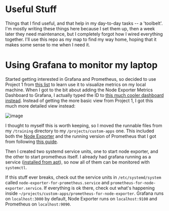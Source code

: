 Useful Stuff
============

Things that I find useful, and that help in my day-to-day tasks -- a
'toolbelt'.
I'm mostly writing these things here because I set them up, then a week later they need maintenance, but I completely forgot how I wired everything together. I'll use this repo as my map to find my way home, hoping that it makes some sense to me when I need it.

# Using Grafana to monitor my laptop

Started getting interested in Grafana and Prometheus, so decided to use Project 1 from [this list](https://grafana.com/blog/2021/01/08/get-started-with-prometheus-with-these-three-easy-projects/) to learn use it to visualize metrics on my local machine. When I got to the bit about adding the Node Exporter Metrics Dashboard to Grafana, I actually typed the ID to [this much cooler dashboard instead](https://github.com/rfmoz/grafana-dashboards/tree/master#node-exporter-full). Instead of getting the more basic view from Project 1, I got this much more detailed view instead:

![image](https://github.com/claudiusbr/useful_stuff/assets/13047598/53ec30eb-4ba9-4233-8393-01cfb7304136)

I thought to myself this is worth keeping, so I moved the runnable files from my `/training` directory to my `/projects/custom-apps` one. This included both the [Node Exporter](https://prometheus.io/docs/guides/node-exporter/) and the running version of Prometheus that I got from following [this guide](https://prometheus.io/docs/introduction/first_steps/).

Then I created two systemd service units, one to start node exporter, and the other to start prometheus itself. I already had grafana running as a service ([installed from apt](https://grafana.com/docs/grafana/latest/setup-grafana/installation/debian/#install-from-apt-repository)), so now all of them can be monitored with `systemctl`.

If this stuff ever breaks, check out the service units in `/etc/systemd/system` called `node-exporter-for-prometheus.service` and `prometheus-for-node-exporter.service`. If everything is ok there, check out what's happening inside `~/projects/custom-apps/prometheus-for-node-exporter`.
Grafana runs on `localhost:3000` by default, Node Exporter runs on `localhost:9100` and Prometheus on `localhost:9090`. 
